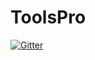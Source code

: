 # ToolsPro

[![Gitter](https://badges.gitter.im/Pub4Game/ToolsPro.svg)](https://gitter.im/Pub4Game/ToolsPro?utm_source=badge&utm_medium=badge&utm_campaign=pr-badge&utm_content=badge)